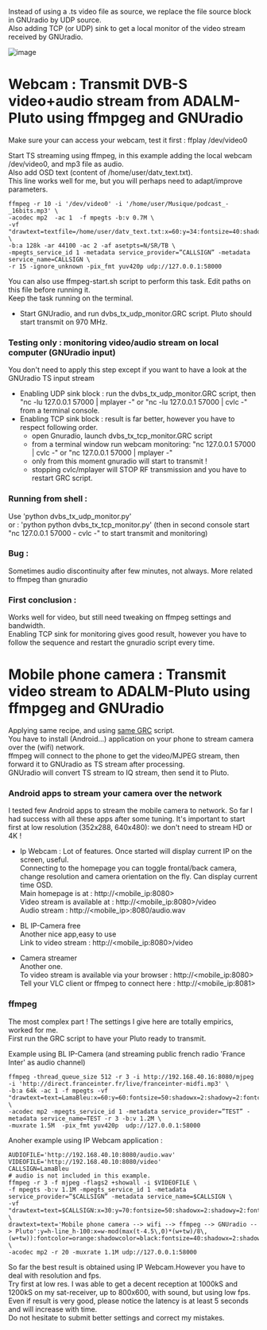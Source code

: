 Instead of using a .ts video file as source, we replace the file source block in GNUradio by UDP source.  
Also adding TCP (or UDP) sink to get a local monitor of the video stream received by GNUradio.
  
  
  
![image](https://user-images.githubusercontent.com/26578895/54875469-4c627c00-4e00-11e9-9744-75ef4999eb1e.png)
  
  
  

Webcam : Transmit DVB-S video+audio stream from ADALM-Pluto using ffmpgeg and GNUradio
======================================================================================



Make sure your can access your webcam, test it first : ffplay /dev/video0  
  
Start TS streaming using ffmpeg, in this example adding the local webcam /dev/video0, and mp3 file as audio.  
  Also add OSD text (content of /home/user/datv_text.txt).  
 This line works well for me, but you will perhaps need to adapt/improve parameters.  

    ffmpeg -r 10 -i '/dev/video0' -i '/home/user/Musique/podcast_-_16bits.mp3' \
    -acodec mp2  -ac 1  -f mpegts -b:v 0.7M \  
    -vf "drawtext=textfile=/home/user/datv_text.txt:x=60:y=34:fontsize=40:shadowx=3:shadowy=3:fontcolor=red:shadowcolor=white" \  
    -b:a 128k -ar 44100 -ac 2 -af asetpts=N/SR/TB \  
    -mpegts_service_id 1 -metadata service_provider=”CALLSIGN” -metadata service_name=CALLSIGN \  
    -r 15 -ignore_unknown -pix_fmt yuv420p udp://127.0.0.1:58000  

You can also use ffmpeg-start.sh script to perform this task. Edit paths on this file before running it.  
Keep the task running on the terminal.  

- Start GNUradio, and run  dvbs_tx_udp_monitor.GRC script. Pluto should start transmit on 970 MHz.  
  
  
  
  
### Testing only : monitoring video/audio stream on local computer (GNUradio input)  
  
You don't need to apply this step except if you want to have a look at the GNUradio TS input stream   
  
   * Enabling UDP sink block : run the dvbs_tx_udp_monitor.GRC script, then "nc -lu 127.0.0.1 57000 | mplayer -" or "nc -lu 127.0.0.1 57000 | cvlc -" from a terminal console.  
   * Enabling TCP sink block : result is far better, however you have to respect following order.  
        - open Gnuradio, launch dvbs_tx_tcp_monitor.GRC script  
        - from a terminal window run webcam monitoring: "nc 127.0.0.1 57000 | cvlc -" or "nc 127.0.0.1 57000 | mplayer -"  
        - only from this moment gnuradio will start to transmit !  
        - stopping cvlc/mplayer will STOP RF transmission and you have to restart GRC script.  


### Running from shell :  
Use  'python dvbs_tx_udp_monitor.py'  
or : 'python python dvbs_tx_tcp_monitor.py' (then in second console start "nc 127.0.0.1 57000 - cvlc -" to start transmit and monitoring)  
  
  
  
  
### Bug :  
Sometimes audio discontinuity after few minutes, not always. More related to ffmpeg than gnuradio  
  
### First conclusion :  
Works well for video, but still need tweaking on ffmpeg settings and bandwidth.  
Enabling TCP sink for monitoring gives good result, however you have to follow the sequence and restart the gnuradio script every time.  



Mobile phone camera : Transmit video stream to ADALM-Pluto using ffmpgeg and GNUradio
=======================================================================================

Applying same recipe, and using [same GRC](https://github.com/LamaBleu/Pluto-DATV-test/blob/master/scripts/gnuradio-webcam/dvbs_tx_udp_monitor.grc) script.  
You have to install (Android...) application on your phone to stream camera over the (wifi) network.  
ffmpeg will connect to the phone to get the video/MJPEG stream, then forward it to GNUradio as TS stream after processing.  
GNUradio will convert TS stream to IQ stream, then send it to Pluto.  

### Android apps to stream your camera over the network  

I tested few Android apps to stream the mobile camera to network.
So far I had success with all these apps after some tuning.
It's important to start first at low resolution (352x288, 640x480): we don't need to stream HD or 4K !

- Ip Webcam :
Lot of features. Once started will display current IP on the screen, useful.  
Connecting to the homepage you can toggle frontal/back camera, change resolution and camera orientation on the fly. Can display current time OSD.  
Main homepage is at : http://<mobile_ip:8080>  
Video stream is available at : http://<mobile_ip:8080>/video  
Audio stream : http://<mobile_ip>:8080/audio.wav  
  
- BL IP-Camera free  
Another nice app,easy to use  
Link to video stream : http://<mobile_ip:8080>/video  
  
- Camera streamer  
Another one.  
To video stream is available via your browser : http://<mobile_ip:8080>  
Tell your VLC client or ffmpeg to connect here : http://<mobile_ip:8081>    


### ffmpeg   
  
The most complex part ! The settings I give here are totally empirics, worked for me.   
First run the GRC script to have your Pluto ready to transmit.  
  
Example using BL IP-Camera (and streaming public french radio 'France Inter' as audio channel)  

    ffmpeg -thread_queue_size 512 -r 3 -i http://192.168.40.16:8080/mjpeg  -i 'http://direct.franceinter.fr/live/franceinter-midfi.mp3' \
    -b:a 64k -ac 1 -f mpegts -vf "drawtext=text=LamaBleu:x=60:y=60:fontsize=50:shadowx=2:shadowy=2:fontcolor=blue:shadowcolor=white" \
    -acodec mp2 -mpegts_service_id 1 -metadata service_provider=”TEST” -metadata service_name=TEST -r 3 -b:v 1.2M \
    -muxrate 1.5M  -pix_fmt yuv420p  udp://127.0.0.1:58000

    
Anoher example using IP Webcam application :  

    AUDIOFILE='http://192.168.40.10:8080/audio.wav'
    VIDEOFILE='http://192.168.40.10:8080/video'
    CALLSIGN=LamaBleu
    # audio is not included in this example.
    ffmpeg -r 3 -f mjpeg -flags2 +showall -i $VIDEOFILE \
    -f mpegts -b:v 1.1M -mpegts_service_id 1 -metadata service_provider=”$CALLSIGN” -metadata service_name=$CALLSIGN \
    -vf "drawtext=text=$CALLSIGN:x=30:y=70:fontsize=50:shadowx=2:shadowy=2:fontcolor=blue:shadowcolor=white, \
    drawtext=text='Mobile phone camera --> wifi --> ffmpeg --> GNUradio --> Pluto':y=h-line_h-100:x=w-mod(max(t-4.5\,0)*(w+tw)/8\,(w+tw)):fontcolor=orange:shadowcolor=black:fontsize=40:shadowx=2:shadowy=2" \
    -acodec mp2 -r 20 -muxrate 1.1M udp://127.0.0.1:58000  

So far the best result is obtained using IP Webcam.However you have to deal with resolution and fps.  
Try first at low res. I was able to get a decent reception at 1000kS and 1200kS on my sat-receiver, up to 800x600, with sound, but using low fps.  
Even if result is very good, please notice the latency is at least 5 seconds and will increase with time.  
Do not hesitate to submit better settings and correct my mistakes.  






